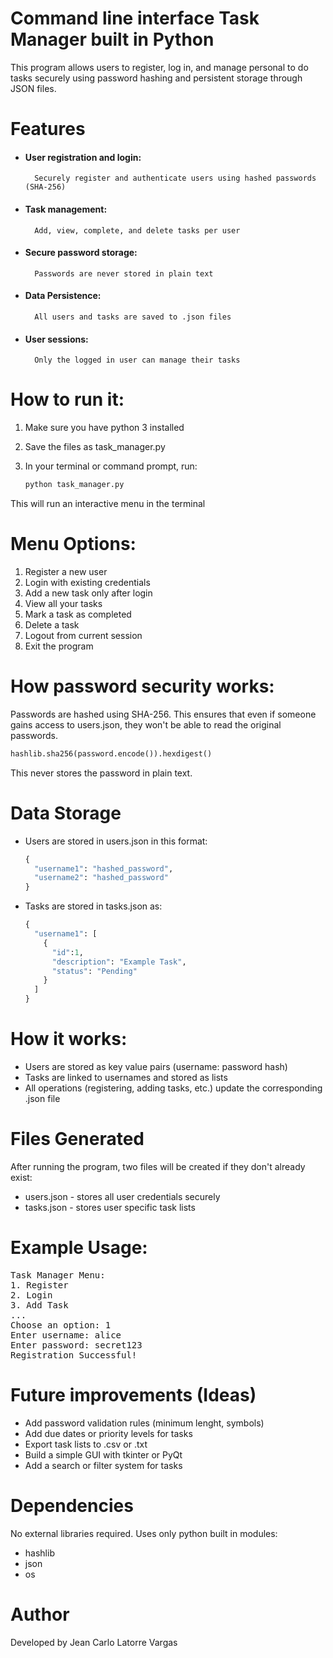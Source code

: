 # Command line interface Task Manager built in Python

This program allows users to register, log in, and manage personal to do tasks securely using password hashing and persistent storage through JSON files. 

# Features

* #### User registration and login:
  
        Securely register and authenticate users using hashed passwords (SHA-256)
  
* #### Task management:
  
        Add, view, complete, and delete tasks per user
  
* #### Secure password storage:
  
        Passwords are never stored in plain text
  
* #### Data Persistence:
        All users and tasks are saved to .json files

* #### User sessions:
        Only the logged in user can manage their tasks

# How to run it: 
  1. Make sure you have python 3 installed
  2. Save the files as task_manager.py
  3. In your terminal or command prompt, run:
     
     ```python
     python task_manager.py
     ```
     
This will run an interactive menu in the terminal 

# Menu Options: 

1. Register a new user
2. Login with existing credentials
3. Add a new task only after login
4. View all your tasks
5. Mark a task as completed
6. Delete a task
7. Logout from current session
8. Exit the program

# How password security works: 

  Passwords are hashed using SHA-256. This ensures that even if someone gains access to users.json, they won't be able to read the original passwords. 
  ``` python
hashlib.sha256(password.encode()).hexdigest()
```
This never stores the password in plain text. 

# Data Storage 

* Users are stored in users.json in this format:
  
  ``` python
  {
    "username1": "hashed_password",
    "username2": "hashed_password"
  }
  ```

 * Tasks are stored in tasks.json as:

    ```python
    {
      "username1": [
        {
          "id":1,
          "description": "Example Task",
          "status": "Pending"
        }
      ]
    }
    ```

# How it works: 

  * Users are stored as key value pairs (username: password hash)
  * Tasks are linked to usernames and stored as lists
  * All operations (registering, adding tasks, etc.) update the corresponding .json file

# Files Generated 

After running the program, two files will be created if they don't already exist: 
  * users.json - stores all user credentials securely
  * tasks.json - stores user specific task lists

# Example Usage: 

<pre>
Task Manager Menu:
1. Register
2. Login
3. Add Task
...
Choose an option: 1
Enter username: alice
Enter password: secret123
Registration Successful!
</pre> 

# Future improvements (Ideas) 
* Add password validation rules (minimum lenght, symbols)
* Add due dates or priority levels for tasks
* Export task lists to .csv or .txt
* Build a simple GUI with tkinter or PyQt
* Add a search or filter system for tasks

# Dependencies 
No external libraries required. Uses only python built in modules: 
* hashlib
* json
* os

# Author
Developed by Jean Carlo Latorre Vargas 

